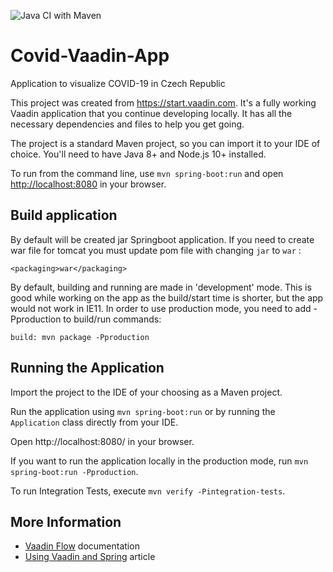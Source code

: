 ![Java CI with Maven](https://github.com/seky739/Covid-Vaadin-App/workflows/Java%20CI%20with%20Maven/badge.svg)


# Covid-Vaadin-App
Application to visualize COVID-19 in Czech Republic

This project was created from https://start.vaadin.com. It's a fully working Vaadin application that you continue developing locally.
It has all the necessary dependencies and files to help you get going.

The project is a standard Maven project, so you can import it to your IDE of choice. You'll need to have Java 8+ and Node.js 10+ installed.

To run from the command line, use `mvn spring-boot:run` and open [http://localhost:8080](http://localhost:8080) in your browser.


## Build application

By default will be created jar Springboot application. If you need to create war file for tomcat you must update pom file with changing `jar` to `war` : 

`<packaging>war</packaging>`

By default, building and running are made in 'development' mode. This is good while working on the app as the build/start time is shorter, but the app would not work in IE11. In order to use production mode, you need to add -Pproduction to build/run commands:

`build: mvn package -Pproduction`

## Running the Application

Import the project to the IDE of your choosing as a Maven project.

Run the application using `mvn spring-boot:run` or by running the `Application` class directly from your IDE.

Open http://localhost:8080/ in your browser.

If you want to run the application locally in the production mode, run `mvn spring-boot:run -Pproduction`.

To run Integration Tests, execute `mvn verify -Pintegration-tests`.

## More Information

- [Vaadin Flow](https://vaadin.com/flow) documentation
- [Using Vaadin and Spring](https://vaadin.com/docs/v14/flow/spring/tutorial-spring-basic.html) article




